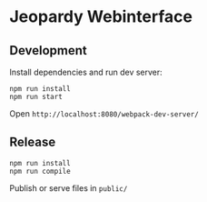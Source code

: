 # Jeopardy Webinterface

## Development

Install dependencies and run dev server:

```
npm run install
npm run start
```

Open ```http://localhost:8080/webpack-dev-server/```



## Release

```
npm run install
npm run compile
```

Publish or serve files in ```public/```
